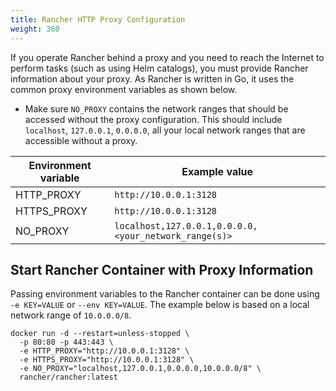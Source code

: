 ```yaml
---
title: Rancher HTTP Proxy Configuration
weight: 360
---
```

If you operate Rancher behind a proxy and you need to reach the Internet to perform tasks (such as using Helm catalogs), you must provide Rancher information about your proxy. As Rancher is written in Go, it uses the common proxy environment variables as shown below.

* Make sure `NO_PROXY` contains the network ranges that should be accessed without the proxy configuration. This should include `localhost`, `127.0.0.1`, `0.0.0.0`, all your local network ranges that are accessible without a proxy.

Environment variable | Example value
---------------------|----------------
HTTP_PROXY           | `http://10.0.0.1:3128`
HTTPS_PROXY          | `http://10.0.0.1:3128`
NO_PROXY             | `localhost,127.0.0.1,0.0.0.0,<your_network_range(s)>`

## Start Rancher Container with Proxy Information 

Passing environment variables to the Rancher container can be done using `-e KEY=VALUE` or `--env KEY=VALUE`. The example below is based on a local network range of `10.0.0.0/8`.

```
docker run -d --restart=unless-stopped \
  -p 80:80 -p 443:443 \
  -e HTTP_PROXY="http://10.0.0.1:3128" \
  -e HTTPS_PROXY="http://10.0.0.1:3128" \
  -e NO_PROXY="localhost,127.0.0.1,0.0.0.0,10.0.0.0/8" \
  rancher/rancher:latest
```
